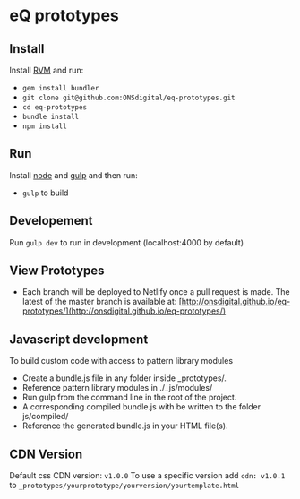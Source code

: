 # eQ prototypes


## Install
Install [RVM](https://rvm.io/) and run:
- `gem install bundler`
- `git clone git@github.com:ONSdigital/eq-prototypes.git`
- `cd eq-prototypes`
- `bundle install`
- `npm install`

## Run
Install [node](https://nodejs.org/en/) and [gulp](https://github.com/gulpjs/gulp/blob/master/docs/getting-started.md) and then run:
- `gulp` to build


## Developement
Run `gulp dev` to run in development (localhost:4000 by default)


## View Prototypes
- Each branch will be deployed to Netlify once a pull request is made. The latest of the master branch is available at:
[http://onsdigital.github.io/eq-prototypes/](http://onsdigital.github.io/eq-prototypes/)


## Javascript development
To build custom code with access to pattern library modules
- Create a bundle.js file in any folder inside _prototypes/.
- Reference pattern library modules in ./_js/modules/
- Run gulp from the command line in the root of the project.
- A corresponding compiled bundle.js with be written to the folder js/compiled/
- Reference the generated bundle.js in your HTML file(s).

## CDN Version
Default css CDN version: `v1.0.0`
To use a specific version add `cdn: v1.0.1` to `_prototypes/yourprototype/yourversion/yourtemplate.html`
